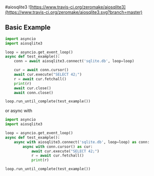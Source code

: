 #aiosqlite3
![https://www.travis-ci.org/zeromake/aiosqlite3](https://www.travis-ci.org/zeromake/aiosqlite3.svg?branch=master)


## Basic Example

``` python
import asyncio
import aiosqlite3

loop = asyncio.get_event_loop()
async def test_example():
    conn = await aiosqlite3.connect('sqlite.db', loop=loop)

    cur = await conn.cursor()
    await cur.execute("SELECT 42;")
    r = await cur.fetchall()
    print(r)
    await cur.close()
    await conn.close()

loop.run_until_complete(test_example())
```

or async with

``` python
import asyncio
import aiosqlite3

loop = asyncio.get_event_loop()
async def test_example():
    async with aiosqlite3.connect('sqlite.db', loop=loop) as conn:
        async with conn.cursor() as cur:
            await cur.execute("SELECT 42;")
            r = await cur.fetchall()
            print(r)

loop.run_until_complete(test_example())
```
